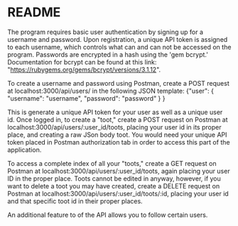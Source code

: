 # README

<!-- This README would normally document whatever steps are necessary to get the
application up and running.

Things you may want to cover:
Welcome to Hippo's API!  This API was created on Rails v5.2.1, and Ruby v2.5.1.  The API is organized around REST.  Alls request and response bodies, including the errors, are encoded in JSon.  All tests conducted for functionality were done on a REST client called Postman. -->

The program requires basic user authentication by signing up for a username and password.  Upon registration, a unique API token is assigned to each username, which controls what can and can not be accessed on the program.  Passwords are encrypted in a hash using the 'gem bcrypt.'  Documentation for bcrypt can be found at this link: "https://rubygems.org/gems/bcrypt/versions/3.1.12".  

To create a username and password using Postman, create a  POST request at localhost:3000/api/users/ in the following JSON template: 
{"user":
      {  
        "username": "username",
        "password": "password"
    }
}

This is generate a unique API token for your user as well as a unique user id.  Once logged in, to create a "toot," create a POST request on Postman at localhost:3000/api/users/:user_id/toots, placing your user id in its proper place, and creating a raw JSon body toot.  You would need your unique API token placed in Postman authorization tab in order to access this part of the application.

To access a complete index of all your "toots," create a GET request on Postman at localhost:3000/api/users/:user_id/toots, again placing your user ID in the proper place.  Toots cannot be edited in anyway, however, if you want to delete a toot you may have created, create a DELETE request on Postman at localhost:3000/api/users/:user_id/toots/:id, placing your user id and that specific toot id in their proper places. 

An additional feature to of the API allows you to follow certain users.



<!-- * Ruby version

* System dependencies

* Configuration

* Database creation

* Database initialization

* How to run the test suite

* Services (job queues, cache servers, search engines, etc.)

* Deployment instructions

* ... -->
